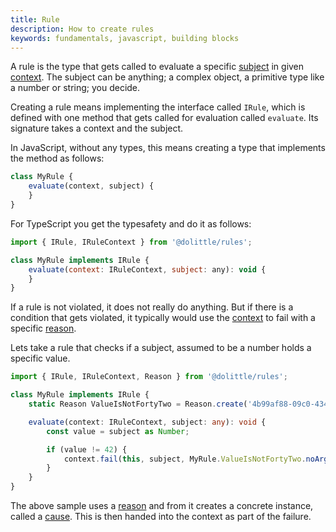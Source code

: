 ```yaml
---
title: Rule
description: How to create rules
keywords: fundamentals, javascript, building blocks
---
```

A rule is the type that gets called to evaluate a specific [subject](./subject.md) in
given [context](./rule_context.md). The subject can be anything; a complex object, a
primitive type like a number or string; you decide.

Creating a rule means implementing the interface called `IRule`, which is defined
with one method that gets called for evaluation called `evaluate`.
Its signature takes a context and the subject.

In JavaScript, without any types, this means creating a type that implements the
method as follows:

```javascript
class MyRule {
    evaluate(context, subject) {
    }
}
```

For TypeScript you get the typesafety and do it as follows:

```javascript
import { IRule, IRuleContext } from '@dolittle/rules';

class MyRule implements IRule {
    evaluate(context: IRuleContext, subject: any): void {
    }
}
```

If a rule is not violated, it does not really do anything. But if there is a condition
that gets violated, it typically would use the [context](./rule_context.md) to fail with a
specific [reason](./reason.md).

Lets take a rule that checks if a subject, assumed to be a number holds a specific value.

```typescript
import { IRule, IRuleContext, Reason } from '@dolittle/rules';

class MyRule implements IRule {
    static Reason ValueIsNotFortyTwo = Reason.create('4b99af88-09c0-4342-8876-24c42a48d728', 'Value should be forty two');

    evaluate(context: IRuleContext, subject: any): void {
        const value = subject as Number;

        if (value != 42) {
            context.fail(this, subject, MyRule.ValueIsNotFortyTwo.noArguments());
        }
    }
}
```

The above sample uses a [reason](./reason.md) and from it creates a concrete instance, called
a [cause](./cause.md). This is then handed into the context as part of the failure.

